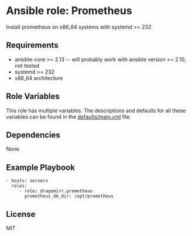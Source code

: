 Ansible role: Prometheus
=========

Install prometheus on x86_64 systems with systemd >= 232

Requirements
------------

* ansible-core >= 2.13 -- will probably work with ansible version >= 2.10, not tested
* systemd >= 232
* x86_64 architecture

Role Variables
--------------

This role has multiple variables. The descriptions and defaults for all these variables can be found in the [defaults/main.yml](./defaults/main.yml) file.

Dependencies
------------

None.

Example Playbook
----------------

    - hosts: servers
      roles:
         - role: dragomirr.prometheus
           prometheus_db_dir: /opt/prometheus

License
-------

MIT
